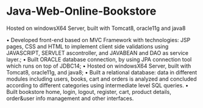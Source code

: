 # Java-Web-Online-Bookstore
Hosted on windowsX64 Server, built with Tomcat8, oracle11g and java8


• Developed front-end based on MVC Framework with technologies: JSP pages, CSS and HTML to implement client side validations using JAVASCRIPT, SERVLET ascontroller, and JAVABEAN and DAO as service layer.; 
• Built ORACLE database connection, by using JPA connection tool which runs on top of JDBC14;
• Hosted on windowsX64 Server, built with Tomcat8, oracle11g, and java8; 
• Built a relational database: data in different modules including users, books, cart and orders is analyzed and concluded according to different categories using intermediate level SQL queries.
• Built bookstore home, login, logout, register, cart, product details, order&user info management and other interfaces.
